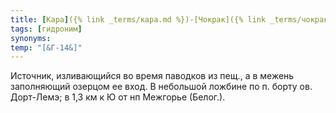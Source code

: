 ```yaml
---
title: [Кара]({% link _terms/кара.md %})-[Чокрак]({% link _terms/чокрак.md %})
tags: [гидроним]
synonyms:
temp: "[&Г-14&]"
---
```


Источник, изливающийся во время паводков из пещ., а в межень заполняющий озерцом
ее вход. В небольшой ложбине по п. борту ов. Дорт-Лемэ; в 1,3 км к Ю от нп
Межгорье (Белог.).
